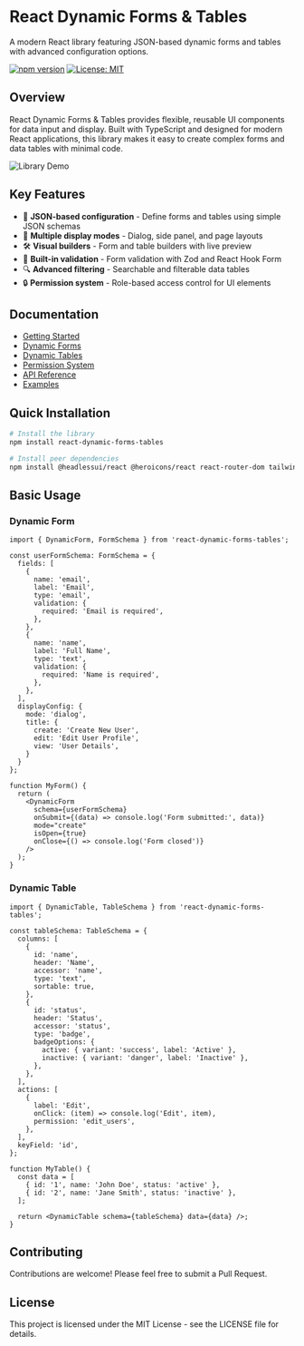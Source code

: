 # React Dynamic Forms & Tables

A modern React library featuring JSON-based dynamic forms and tables with advanced configuration options.

[![npm version](https://img.shields.io/npm/v/react-dynamic-forms-tables.svg)](https://www.npmjs.com/package/react-dynamic-forms-tables)
[![License: MIT](https://img.shields.io/badge/License-MIT-yellow.svg)](https://opensource.org/licenses/MIT)

## Overview

React Dynamic Forms & Tables provides flexible, reusable UI components for data input and display. Built with TypeScript and designed for modern React applications, this library makes it easy to create complex forms and data tables with minimal code.

![Library Demo](./assets/library-demo.png)

## Key Features

- 🧩 **JSON-based configuration** - Define forms and tables using simple JSON schemas
- 🔄 **Multiple display modes** - Dialog, side panel, and page layouts
- 🛠️ **Visual builders** - Form and table builders with live preview
- 📝 **Built-in validation** - Form validation with Zod and React Hook Form
- 🔍 **Advanced filtering** - Searchable and filterable data tables
- 🔒 **Permission system** - Role-based access control for UI elements

## Documentation

- [Getting Started](./getting-started.md)
- [Dynamic Forms](./dynamic-forms.md)
- [Dynamic Tables](./dynamic-tables.md)
- [Permission System](./permissions.md)
- [API Reference](./api-reference.md)
- [Examples](./examples.md)

## Quick Installation

```bash
# Install the library
npm install react-dynamic-forms-tables

# Install peer dependencies
npm install @headlessui/react @heroicons/react react-router-dom tailwindcss
```

## Basic Usage

### Dynamic Form

```tsx
import { DynamicForm, FormSchema } from 'react-dynamic-forms-tables';

const userFormSchema: FormSchema = {
  fields: [
    {
      name: 'email',
      label: 'Email',
      type: 'email',
      validation: {
        required: 'Email is required',
      },
    },
    {
      name: 'name',
      label: 'Full Name',
      type: 'text',
      validation: {
        required: 'Name is required',
      },
    },
  ],
  displayConfig: {
    mode: 'dialog',
    title: {
      create: 'Create New User',
      edit: 'Edit User Profile',
      view: 'User Details',
    }
  }
};

function MyForm() {
  return (
    <DynamicForm 
      schema={userFormSchema}
      onSubmit={(data) => console.log('Form submitted:', data)}
      mode="create"
      isOpen={true}
      onClose={() => console.log('Form closed')}
    />
  );
}
```

### Dynamic Table

```tsx
import { DynamicTable, TableSchema } from 'react-dynamic-forms-tables';

const tableSchema: TableSchema = {
  columns: [
    {
      id: 'name',
      header: 'Name',
      accessor: 'name',
      type: 'text',
      sortable: true,
    },
    {
      id: 'status',
      header: 'Status',
      accessor: 'status',
      type: 'badge',
      badgeOptions: {
        active: { variant: 'success', label: 'Active' },
        inactive: { variant: 'danger', label: 'Inactive' },
      },
    },
  ],
  actions: [
    {
      label: 'Edit',
      onClick: (item) => console.log('Edit', item),
      permission: 'edit_users',
    },
  ],
  keyField: 'id',
};

function MyTable() {
  const data = [
    { id: '1', name: 'John Doe', status: 'active' },
    { id: '2', name: 'Jane Smith', status: 'inactive' },
  ];

  return <DynamicTable schema={tableSchema} data={data} />;
}
```

## Contributing

Contributions are welcome! Please feel free to submit a Pull Request.

## License

This project is licensed under the MIT License - see the LICENSE file for details.
